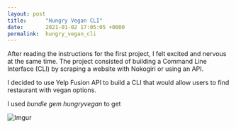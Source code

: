 ```yaml
---
layout: post
title:      "Hungry Vegan CLI"
date:       2021-01-02 17:05:05 +0000
permalink:  hungry_vegan_cli
---
```


After reading the instructions for the first project, I felt excited and nervous at the same time. The project consisted of building a Command Line Interface (CLI) by scraping a website with Nokogiri or using an API. 

I decided to use Yelp Fusion API to build a CLI that would allow users to find restaurant with vegan options. 

I used *bundle gem hungryvegan* to get 

![Imgur](https://i.imgur.com/Bf5r5gh.png)


